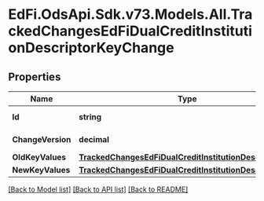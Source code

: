 # EdFi.OdsApi.Sdk.v73.Models.All.TrackedChangesEdFiDualCreditInstitutionDescriptorKeyChange

## Properties

Name | Type | Description | Notes
------------ | ------------- | ------------- | -------------
**Id** | **string** | Resource identifier | [optional] 
**ChangeVersion** | **decimal** | Change version | [optional] 
**OldKeyValues** | [**TrackedChangesEdFiDualCreditInstitutionDescriptorKey**](TrackedChangesEdFiDualCreditInstitutionDescriptorKey.md) |  | [optional] 
**NewKeyValues** | [**TrackedChangesEdFiDualCreditInstitutionDescriptorKey**](TrackedChangesEdFiDualCreditInstitutionDescriptorKey.md) |  | [optional] 

[[Back to Model list]](../../README.md#documentation-for-models) [[Back to API list]](../../README.md#documentation-for-api-endpoints) [[Back to README]](../../README.md)

